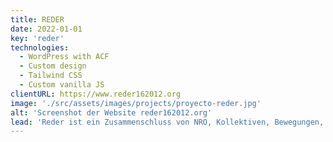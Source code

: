 ```yaml
---
title: REDER
date: 2022-01-01
key: 'reder'
technologies:
  - WordPress with ACF
  - Custom design
  - Tailwind CSS
  - Custom vanilla JS
clientURL: https://www.reder162012.org
image: './src/assets/images/projects/proyecto-reder.jpg'
alt: 'Screenshot der Website reder162012.org'
lead: 'Reder ist ein Zusammenschluss von NRO, Kollektiven, Bewegungen, Organisationen und Einzelpersonen, der sich für den allgemeinen Zugang zur Gesundheitsversorgung in Spanien einsetzt und die Ausgrenzung im Gesundheitssystem anprangert. Bei der Entwicklungstanden Leistung und Barrierefreiheit im Vordergrund, damit sich die Besucher - in vielen Fällen sozial ausgegrenzte Menschen wie Flüchtlinge - schnell zurechtfinden. Nur fünf Plugins sind auf der Website aktiviert: Advanced Custom Fields PRO, Akismet Anti-Spam, SiteGround Security, WP Rocket Pro und Yoast SEO.'
---
```

